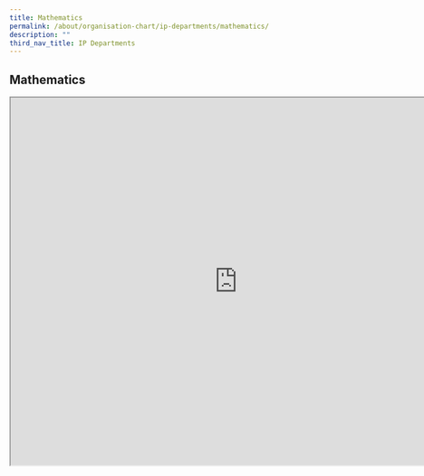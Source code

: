 ```yaml
---
title: Mathematics
permalink: /about/organisation-chart/ip-departments/mathematics/
description: ""
third_nav_title: IP Departments
---
```

<h2>Mathematics</h2>
<iframe src="https://docs.google.com/document/d/e/2PACX-1vQZZaY3L4i3VAiXCJGGO5SWLz-8BubQAlsDzBQorh6d3IMV9w_wKi9uOX7HwUjdSQEfKwyB93Ok60PK/pub?embedded=true" width=800px height=650px scrolling="no"></iframe>